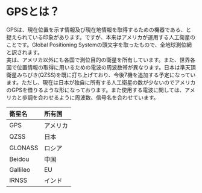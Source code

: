 ﻿# GPSとは？

GPSは、現在位置を示す情報及び現在地情報を取得するための機器である、と捉えられている印象があります。ですが、本来はアメリカが運用する人工衛星のことです。Global Positioning Systemの頭文字を取ったもので、全地球測位網と訳されます。  
実は、アメリカ以外にも各国で測位目的の衛星を所有しています。また、世界各国で位置情報の取得に用いるための電波の周波数帯が異なります。日本は準天頂衛星みちびき(QZSS)を既に打ち上げており、今後7機を追加する予定になっています。ただし、現在は日本が独自に所有する人工衛星の数が少ないのでアメリカのGPSを借りるような形になっております。また使用する電波に関しては、アメリカと歩調を合わせるように周波数、信号名を合わせています。

|衛星名|所有国|
|:-----|:-----|
|GPS|アメリカ|
|QZSS|日本|
|GLONASS|ロシア|
|Beidou|中国|
|Gallileo|EU|
|IRNSS|インド|
